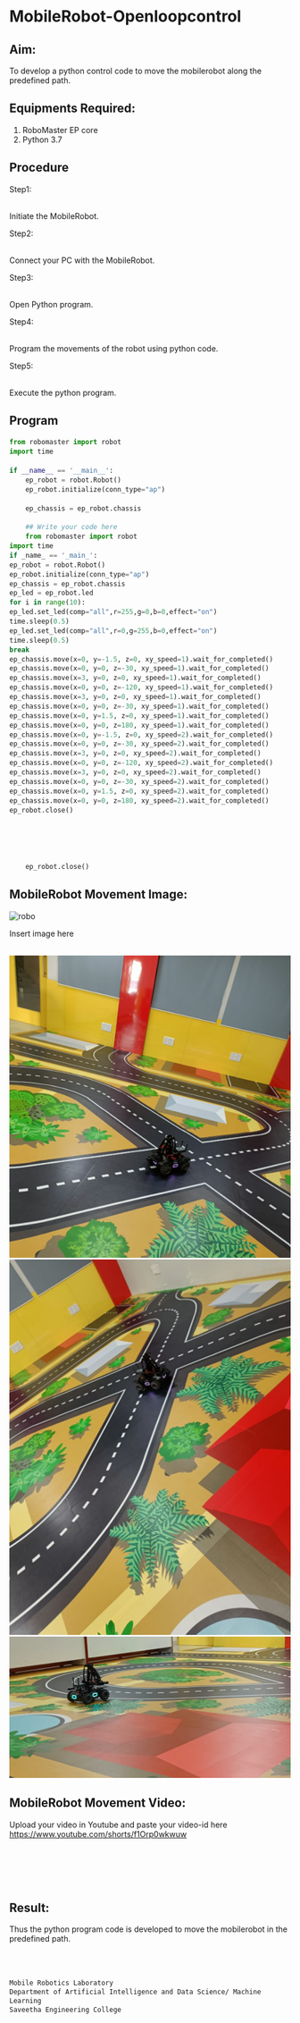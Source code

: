 # MobileRobot-Openloopcontrol
## Aim:

To develop a python control code to move the mobilerobot along the predefined path.

## Equipments Required:
1. RoboMaster EP core
2. Python 3.7

## Procedure

Step1:

<br/>Initiate the MobileRobot.


Step2:

<br/>Connect your PC with the MobileRobot.


Step3:

<br/>Open Python program.


Step4:

<br/>Program the movements of the robot using python code.


Step5:

<br/>Execute the python program.


## Program
```python
from robomaster import robot
import time

if __name__ == '__main__':
    ep_robot = robot.Robot()
    ep_robot.initialize(conn_type="ap")

    ep_chassis = ep_robot.chassis

    ## Write your code here
    from robomaster import robot
import time
if _name_ == '_main_':
ep_robot = robot.Robot()
ep_robot.initialize(conn_type="ap")
ep_chassis = ep_robot.chassis
ep_led = ep_robot.led
for i in range(10):
ep_led.set_led(comp="all",r=255,g=0,b=0,effect="on")
time.sleep(0.5)
ep_led.set_led(comp="all",r=0,g=255,b=0,effect="on")
time.sleep(0.5)
break
ep_chassis.move(x=0, y=-1.5, z=0, xy_speed=1).wait_for_completed()
ep_chassis.move(x=0, y=0, z=-30, xy_speed=1).wait_for_completed()
ep_chassis.move(x=3, y=0, z=0, xy_speed=1).wait_for_completed()
ep_chassis.move(x=0, y=0, z=-120, xy_speed=1).wait_for_completed()
ep_chassis.move(x=3, y=0, z=0, xy_speed=1).wait_for_completed()
ep_chassis.move(x=0, y=0, z=-30, xy_speed=1).wait_for_completed()
ep_chassis.move(x=0, y=1.5, z=0, xy_speed=1).wait_for_completed()
ep_chassis.move(x=0, y=0, z=180, xy_speed=1).wait_for_completed()
ep_chassis.move(x=0, y=-1.5, z=0, xy_speed=2).wait_for_completed()
ep_chassis.move(x=0, y=0, z=-30, xy_speed=2).wait_for_completed()
ep_chassis.move(x=3, y=0, z=0, xy_speed=2).wait_for_completed()
ep_chassis.move(x=0, y=0, z=-120, xy_speed=2).wait_for_completed()
ep_chassis.move(x=3, y=0, z=0, xy_speed=2).wait_for_completed()
ep_chassis.move(x=0, y=0, z=-30, xy_speed=2).wait_for_completed()
ep_chassis.move(x=0, y=1.5, z=0, xy_speed=2).wait_for_completed()
ep_chassis.move(x=0, y=0, z=180, xy_speed=2).wait_for_completed()
ep_robot.close()




    
    ep_robot.close()
```

## MobileRobot Movement Image:

![robo](./img/robomaster.png)

Insert image here


<br/> ![output](img.pdf.png)
<br/> ![output](img2.pdf.png)
<br/> ![output](img3.pdf.png)
<br/>

## MobileRobot Movement Video:

Upload your video in Youtube and paste your video-id here
https://www.youtube.com/shorts/f1Orp0wkwuw

<br/> 
<br/>
<br/>
<br/>

## Result:
Thus the python program code is developed to move the mobilerobot in the predefined path.


<br/>
<br/>

```
Mobile Robotics Laboratory
Department of Artificial Intelligence and Data Science/ Machine Learning
Saveetha Engineering College
```
